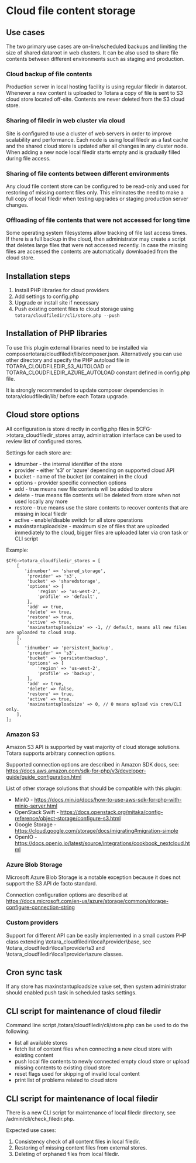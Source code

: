 # Cloud file content storage

## Use cases

The two primary use cases are on-line/scheduled backups and limiting the size of shared dataroot in web clusters.
It can be also used to share file contents between different environments such as staging and production.

### Cloud backup of file contents

Production server in local hosting facility is using regular filedir in dataroot.
Whenever a new content is uploaded to Totara a copy of file is sent to S3 cloud store
located off-site. Contents are never deleted from the S3 cloud store.


### Sharing of filedir in web cluster via cloud

Site is configured to use a cluster of web servers in order to improve scalability
and performance. Each node is using local filedir as a fast cache and the shared
cloud store is updated after all changes in any cluster node. When adding a new node
local filedir starts empty and is gradually filled during file access.


### Sharing of file contents between different environments

Any cloud file content store can be configured to be read-only
and used for restoring of missing content files only. This eliminates the need to
make a full copy of local filedir when testing upgrades or staging production server changes.


### Offloading of file contents that were not accessed for long time

Some operating system filesystems allow tracking of file last access times.
If there is a full backup in the cloud, then administrator may create a script
that deletes large files that were not accessed recently. In case the missing files
are accessed the contents are automatically downloaded from the cloud store.

## Installation steps

1. Install PHP libraries for cloud providers
2. Add settings to config.php
3. Upgrade or install site if necessary
4. Push existing content files to cloud storage using ```totara/cloudfiledir/cli/store.php --push``` 

## Installation of PHP libraries

To use this plugin external libraries need to be installed via composertotara/cloudfiledir/lib/composer.json.
Alternatively you can use other directory and specify the PHP autoload file in
TOTARA_CLOUDFILEDIR_S3_AUTOLOAD or TOTARA_CLOUDFILEDIR_AZURE_AUTOLOAD constant
defined in config.php file.

It is strongly recommended to update composer dependencies in totara/cloudfiledir/lib/
before each Totara upgrade.

## Cloud store options

All configuration is store directly in config.php files in $CFG->totara_cloudfiledir_stores array,
administration interface can be used to review list of configured stores.

Settings for each store are:

* idnumber - the internal identifier of the store
* provider - either 's3' or 'azure' depending on supported cloud API
* bucket - name of the bucket (or container) in the cloud
* options - provider specific connection options
* add - true means new file contents will be added to store
* delete - true means file contents will be deleted from store when not used locally any more
* restore - true means use the store contents to recover contents that are missing in local filedir
* active  - enable/disable switch for all store operations
* maxinstantuploadsize - maximum size of files that are uploaded immediately to the cloud, bigger files
  are uploaded later via cron task or CLI script


Example:

```
$CFG->totara_cloudfiledir_stores = [
    [
       'idnumber' => 'shared_storage',
        'provider' => 's3',
        'bucket' => 'sharedstorage',
        'options' => [
            'region' => 'us-west-2',
            'profile' => 'default',
        ],
        'add' => true,
        'delete' => true,
        'restore' => true,
        'active' => true,
        'maxinstantuploadsize' => -1, // default, means all new files are uploaded to cloud asap.
    ],
    [
       'idnumber' => 'persistent_backup',
        'provider' => 's3',
        'bucket' => 'persistentbackup',
        'options' => [
            'region' => 'us-west-2',
            'profile' => 'backup',
        ],
        'add' => true,
        'delete' => false,
        'restore' => true,
        'active' => true,
        'maxinstantuploadsize' => 0, // 0 means upload via cron/CLI only.
    ],
];

```

### Amazon S3

Amazon S3 API is supported by vast majority of cloud storage solutions. Totara supports arbitrary
connection options.

Supported connection options are described in Amazon SDK docs,
see: https://docs.aws.amazon.com/sdk-for-php/v3/developer-guide/guide_configuration.html 

List of other storage solutions that should be compatible with this plugin:

* MinIO - https://docs.min.io/docs/how-to-use-aws-sdk-for-php-with-minio-server.html
* OpenStack Swift - https://docs.openstack.org/mitaka/config-reference/object-storage/configure-s3.html
* Google Storage - https://cloud.google.com/storage/docs/migrating#migration-simple
* OpenIO - https://docs.openio.io/latest/source/integrations/cookbook_nextcloud.html


### Azure Blob Storage

Microsoft Azure Blob Storage is a notable exception because it does not support the S3 API de facto standard.

Connection configuration options are described at
https://docs.microsoft.com/en-us/azure/storage/common/storage-configure-connection-string


### Custom providers

Support for different API can be easily implemented in a small custom PHP class
extending \totara_cloudfiledir\local\provider\base, see
\totara_cloudfiledir\local\provider\s3 and \totara_cloudfiledir\local\provider\azure
classes.


## Cron sync task

If any store has maxinstantuploadsize value set, then system administrator should enabled
push task in scheduled tasks settings. 


## CLI script for maintenance of cloud filedir

Command line script /totara/cloudfiledir/cli/store.php can be used to do the following:

* list all available stores
* fetch list of content files when connecting a new cloud store with existing content
* push local file contents to newly connected empty cloud store or upload missing contents
  to existing cloud store
* reset flags used for skipping of invalid local content
* print list of problems related to cloud store


## CLI script for maintenance of local filedir

There is a new CLI script for maintenance of local filedir directory, see /admin/cli/check_filedir.php.

Expected use cases:

1. Consistency check of all content files in local filedir.
2. Restoring of missing content files from external stores.
3. Deleting of orphaned files from local filedir.

